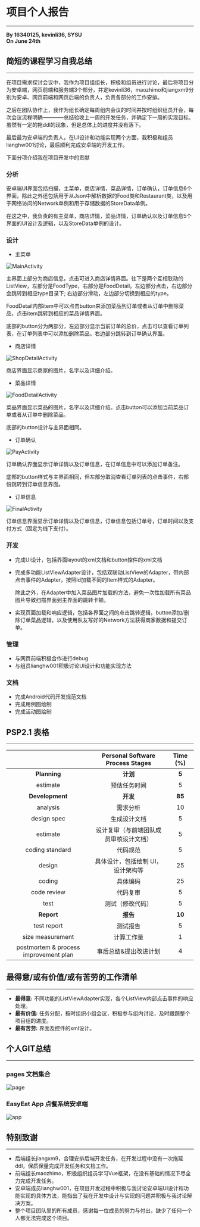 # 项目个人报告
---
**By 16340125, kevinli36, SYSU**  
**On June 24th**  

## 简短的课程学习自我总结
---
在项目需求探讨会议中，我作为项目组组长，积极和组员进行讨论，最后将项目分为安卓端，网页前端和服务端3个部分，并定kevinli36，maozhimo和jiangxm9分别为安卓、网页前端和网页后端的负责人，负责各部分的工作安排。

之后在团队协作上，我作为组长确定每周组内会议的时间并按时组织组员开会，每次会议流程明确————总结验收上一周的开发任务，并确定下一周的实现目标。虽然有一定的拖ddl的现象，但是总体上的进度并没有落下。

最后最为安卓端的负责人，在UI设计和功能实现两个方面，我积极和组员lianghw001讨论，最后顺利完成安卓端的开发工作。

下面分项介绍我在项目开发中的贡献

### 分析
安卓端UI界面包括扫描，主菜单，商店详情，菜品详情，订单确认，订单信息6个界面，除此之外还包括用于从Json中解析数据的Food类和Restaurant类，以及用于网络访问的Network单例和用于存储数据的StoreData单例。

在这之中，我负责的有主菜单，商店详情，菜品详情，订单确认以及订单信息5个界面的UI设计及逻辑，以及StoreData单例的设计。

### 设计
* 主菜单

![MainActivity](../pic/Final_Report_kevinli36/main.jpg)

主界面上部分为商店信息，点击可进入商店详情界面。往下是两个互相联动的ListView，左部分是FoodType，右部分是FoodDetail。左边部分点击，右边部分会跳转到相应type目录下; 右边部分滑动，左边部分切换到相应的type。

FoodDetail内部item中可以点击button来添加菜品到订单或者从订单中删除菜品，点击item跳转到相应的菜品详情界面。

底部的button分为两部分，左边部分显示当前订单的总价，点击可以查看订单列表，在订单列表中可以添加删除菜品。右边部分跳转到订单确认界面。

* 商店详情

![ShopDetailActivity](../pic/Final_Report_kevinli36/shop.jpg)

商店界面显示商家的图片，名字以及详细介绍。

* 菜品详情

![FoodDetailActivity](../pic/Final_Report_kevinli36/food.jpg)

菜品界面显示菜品的图片，名字以及详细介绍。点击button可以添加当前菜品订单或者从订单中删除菜品。

底部的button设计与主界面相同。

* 订单确认

![PayActivity](../pic/Final_Report_kevinli36/order.jpg)

订单确认界面显示订单详情以及订单信息，在订单信息中可以添加订单备注。

底部的button样式与主界面相同，但左部分取消查看订单列表的点击事件，右部份跳转到订单信息界面。

* 订单信息

![FinalActivity](../pic/Final_Report_kevinli36/final.jpg)

订单信息界面显示订单详情以及订单信息，订单信息包括订单号，订单时间以及支付方式（固定为线下支付）。

### 开发
* 完成UI设计，包括界面layout的xml文档和button控件的xml文档
* 完成多功能ListViewAdapter设计，包括双联动ListView的Adapter，带内部点击事件的Adapter，按照Id加载不同的Item样式的Adapter。

  除此之外，在Adapter中加入菜品图片加载的方法，避免一次性加载所有菜品图片导致扫描界面到主界面的跳转卡顿。
* 实现页面加载和响应逻辑，包括各界面之间的点击跳转逻辑，button添加/删除订单菜品逻辑，以及使用队友写好的Network方法获得商家数据和提交订单。

### 管理
* 与网页前端积极合作进行debug
* 与组员lianghw001积极讨论UI设计和功能实现方法

### 文档
* 完成Android代码开发规范文档
* 完成用例图绘制
* 完成活动图绘制

## PSP2.1 表格
---

|                                       |    Personal Software Process Stages    | Time (%) |
| :-----------------------------------: | :------------------------------------: | :------: |
|             **Planning**              |                **计划**                |  **5**   |
|               estimate                |              预估任务时间               |    5     |
|            **Development**            |                **开发**                 |  **85**  |
|               analysis                |                需求分析                 |    10    |
|              design spec              |              生成设计文档                |    5     |
|               estimate                | 设计复审（与前端团队成员审核设计文档）     |    5     |
|            coding standard            |                代码规范                 |    5     |
|                design                 |   具体设计，包括绘制 UI，设计架构等       |    25    |
|                coding                 |                具体编码                 |    25    |
|              code review              |                代码复审                 |    5     |
|                 test                  |            测试（修改代码）              |    5    |
|              **Report**               |                **报告**                 |  **10**  |
|              test report              |                测试报告                  |    5     |
|           size measurement            |               计算工作量                 |    1     |
| postmortem & process improvement plan |         事后总结&提出改进计划             |    4     |

## 最得意/或有价值/或有苦劳的工作清单
---
* **最得意:** 不同功能的ListViewAdapter实现，各个ListView内部点击事件的响应处理。
* **最有价值:** 任务分配，按时组织小组会议，积极参与组内讨论，及时跟踪整个项目组的进度。
* **最有苦劳:** 界面及控件的xml设计。


## 个人GIT总结
---
### pages 文档集合

![page](../pic/Final_Report_kevinli36/pages.JPG)

### EasyEat App 点餐系统安卓端

![app](../pic/Final_Report_kevinli36/app.JPG)

## 特别致谢
---
* 后端组长jiangxm9，合理安排后端开发任务，在开发过程中没有一次拖延ddl，保质保量完成开发任务和文档工作。
* 前端组长maozhimo，积极组织组员学习Vue框架，在没有基础的情况下尽全力完成开发任务。
* 安卓端成员lianghw001，在项目开发过程中积极与我讨论安卓端UI设计和功能实现的具体方法，能指出了我在开发中设计与实现的问题并积极与我讨论解决方案。
* 整个项目团队里的所有成员，感谢每一位成员的努力与付出，缺少了任何一个人都无法完成这个项目。
